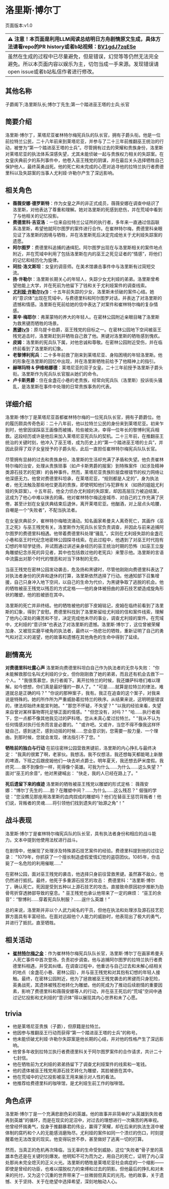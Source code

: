 # 洛里斯·博尔丁
页面版本:v1.0
 

| :warning: 注意！本页面是利用LLM阅读总结明日方舟剧情原文生成，具体方法请看repo的PR history或者b站视频：[BV1gdJ7zqESe](https://www.bilibili.com/video/BV1gdJ7zqESe/)         |
|:----------------------------|
| 虽然在生成的过程中已尽量避免，但是错误，幻觉等等仍然无法完全避免。所以本页面内容以娱乐为主，切勿当成一手来源。发现错误请open issue或者b站私信作者进行修改。|



## 其他名称
子爵阁下;洛里斯队长;博尔丁先生;第一个踏进巫王塔的士兵;长官
## 简要介绍
洛里斯·博尔丁，莱塔尼亚崔林特尔梅宪兵队的队长官，拥有子爵头衔。他是一位前拉特兰公民，二十八年前来到莱塔尼亚，并参与了二十三年前推翻巫王统治的行动，被誉为“第一个踏进巫王塔的士兵”。尽管拥有过去的荣耀和贵族身份，洛里斯对莱塔尼亚的执法体系深感失望，尤其未能侦破一起与贵族权力相关的失踪案。在女皇庆典前夕的系列事件中，他卷入巫王残党的阴谋，并在最后关头选择牺牲自己保护他人，最终英勇战死。他的死亡和未完成的心愿对追寻他的拉特兰执行者费德里科以及失踪案的当事人尤利娅·许勒尔产生了深远影响。
## 相关角色
-   **薇薇安娜·德罗斯特**：作为女皇之声的非正式成员，薇薇安娜在调查中结识了洛里斯，对他表达了尊重和理解。她对洛里斯的死感到悲伤，并在荒域中看到了与他相关的记忆投影。
-   **费德里科·吉亚洛**：一位来自拉特兰公证所的执行者，多年来一直通过信函联系洛里斯，希望他就阿尔图罗的案件进行合作。在崔林特尔梅，费德里科亲眼见证了洛里斯的困境与牺牲，并在洛里斯死后决定完成他关于尤利娅失踪案的遗愿。
-   **阿尔图罗**：费德里科追捕的通缉犯。阿尔图罗出现在与洛里斯相关的案件地点附近，并在荒域中利用了包括洛里斯在内的巫王之死见证者的“情感”，将他们的记忆和经历化为旋律。
-   **珂拉·洛文斯坦**：女皇的调音师。在美术馆袭击事件中与洛里斯有过简短交流。
-   **扬·许勒尔**：洛里斯长期关心的年轻人，失踪少女尤利娅的弟弟。洛里斯曾希望他能上大学，并在死前为他留下了钱和关于尤利娅案件的调查线索。
-   **[尤利娅·许勒尔](../char_v3/extended_char_d05fb9.md)([v1](extended_char_d05fb9.md))**：十五年前失踪的少女，洛里斯未侦破的案件心结。她的“意识体”出现在荒域中，与费德里科和阿尔图罗对话，并表达了对洛里斯的遗憾和情感。洛里斯在死前给她的信中表达了对案件和崔林特尔梅的复杂情感。
-   **莱辛·梅耶尔**：弗莱蒙特的养大的年轻人。在密林公园附近亲眼目睹了洛里斯为救黑键而牺牲的场景。
-   **[黑键](../char_v3/char_4046_ebnhlz.md)([v1](char_4046_ebnhlz.md))**：原乌提卡伯爵，巫王残党的目标之一。在密林公园地下空间被巫王残党追击时，洛里斯赶到并牺牲自己救了他。黑键对洛里斯的牺牲感到愧疚。
-   **皮姆**：洛里斯的宪兵队下属，对他忠诚和尊敬。在密林公园附近受伤，并在临终前看到了洛里斯的幻象。
-   **老黎博利宪兵**：二十多年前救了刚来到莱塔尼亚、身陷困境的年轻洛里斯。他的形象在洛里斯的回忆中出现，并在洛里斯牺牲前给予了他精神上的指引。
-   **赫琳玛特 & 伊维格娜德**：莱塔尼亚的双子女皇。二十三年前授予洛里斯子爵头衔。洛里斯作为宪兵队长官服从她们的命令。
-   **卢卡斯男爵**：住在金盏花小巷的老贵族，经常向宪兵队（洛里斯）投诉街头骚乱，是洛里斯在事件中处理的日常贵族事务的代表。
## 详细介绍
洛里斯·博尔丁是莱塔尼亚首都崔林特尔梅的一位宪兵队长官，拥有子爵爵位。他的履历颇具传奇色彩：二十八年前，他以拉特兰公民的身份来到莱塔尼亚。初来乍到时，他曾因误踩巫王画像而被捕，险些被处决，幸得一位年长的黎博利宪兵相救。这段经历或许是他后来加入莱塔尼亚宪兵队的契机。二十三年前，在推翻巫王统治的关键时刻，他冲入了巫王塔，成为历史上的“第一个踏进巫王塔的士兵”，并因此获得了双子女皇授予的子爵头衔，此后一直担任崔林特尔梅宪兵队队长官。

尽管拥有显赫的过去和贵族身份，洛里斯的生活却充满了矛盾和失望。他负责崔林特尔梅的治安，处理从贵族琐事（如卢卡斯男爵的报案）到特殊案件（如涉及精神类源石技艺的犯罪）的各种事件。然而，莱塔尼亚贵族阶层盘根错节的权力网络让他深感无力。他曾对费德里科坦承，在莱塔尼亚，“规则都是人定的”，身为执法者，他无法触及那些地位更高的贵族，即使明知他们与犯罪有关（如扬的姐姐尤利娅的失踪案）。十五年前，他全力侦办尤利娅的失踪案，却因高层压力被迫结案，这成为了他心中难以抹去的痛。他对崔林特尔梅这座城市、对自己的工作充满了厌倦，甚至计划在女皇庆典结束后退休，离开莱塔尼亚。他酗酒，对上层点头哈腰，自嘲是一个“失败者”，不配当执法者。

在女皇庆典前夕，崔林特尔梅暗流涌动。知名画家希曼夫人离奇死亡，其画作《巫王之死》与巫王残党有关。洛里斯作为宪兵队长官负责调查，并因此与前来追捕阿尔图罗的费德里科相遇。他带着费德里科处理“骚乱”，实则在尤利娅失踪的金盏花小巷和巫王时代纪念地密林公园探寻线索。在此过程中，他遇到了对巫王时代抱有幻想的年轻学徒扬，并试图通过讲述亲身经历的巫王统治时期的恐怖（如巫王立旋角雕塑纪念杀死的异见者，其中也包括救过他的老宪兵）来警示他。洛里斯的言语中流露出对那个时代的憎恶和对当下体制的无奈。

当巫王残党在密林公园发动袭击，危及扬和黑键时，尽管他刚刚向费德里科表达了对执法者身份的厌弃和退休的打算，洛里斯依然选择了行动。他通知部下召集增援，自己只身冲入地下空间，以自己的生命为代价，为黑键争取了逃脱的机会。他的牺牲被巫王残党以残忍的方式定格——他的身体被扭曲的源石技艺塑造成旋角形状的雕塑，他的脸被嵌在其中。

洛里斯的死亡并非终结。他的牺牲被他的部下皮姆铭记，皮姆在临终前看到了洛里斯的幻象，得到了安慰。费德里科找到了洛里斯留给尤利娅的信和案件线索，理解了他内心深处的痛苦和不甘，决定完成他未尽的事业，调查尤利娅的案件。在荒域中，尤利娅的“意识体”也表达了对洛里斯的遗憾。洛里斯·博尔丁，这位曾被荣耀加身、又被现实磨平棱角的执法者，最终以一场悲壮的牺牲，重新证明了自己的勇气和对正义的渴望，他的故事和遗憾在其他角色的生命中得到了延续。
## 剧情高光
**对费德里科吐露心声**
洛里斯向费德里科坦白自己作为执法者的无奈与失败：
"你未能解救那位名叫尤利娅的少女，但你刚刚救了她的弟弟，而且还有机会去救下一个人。"
"我很羡慕您，执行者阁下。离开拉特兰的时候，我还嫌萨科塔们难以理解。如今想想，你们真是最好懂的一群人了。"
"可是......就算是拉特兰的律法，难道就总是正确的吗？"
"你说的那种案子，我有。我正在追查的这个案子，对我来说是特殊的。她的所作所为严重威胁着拉特兰的秩序。从结果来说，这明明是错误的，律法却始终未能宣判她。"
"那您不怀疑，不失望？"
"以我的经验来看，失望来自曾对某样事物寄托足够正面的情感。"
"但您没有，对吗？"
"哈......执行者阁下，您一点都不像其他我见过的萨科塔。您从未真心爱过拉特兰。"
"我从不认为任何情感对执行任务而言是必要的。"
"或许吧。又或许，当您不得不像我这样怀疑自己，感到迷茫，感到动摇的时候......您会意识到，您需要一股力量、一个理由。到那时候，您就会发现，律法指引不了您。"

**牺牲前的独白与行动**
在前往密林公园营救黑键前，洛里斯的内心挣扎与最终决定：
"我真的很累了啊，老家伙。我想活。我不仅想活，我还想每天都能喝上新酿的啤酒，下班之后跟皮姆他们一块去听点爵士。明年夏天，我还想去萨米度假。我终究......做不到像你一样，死得像个英雄。可我为什么......为什么......这么失望？"
面对“巫王的余音”，他对黑键喊出：
"快走，我的人已经在路上了。"

**死后遗留下来的痕迹**
洛里斯的牺牲被巫王残党以雕塑的形式定格：
薇薇安娜："博尔丁先生的......脸？在雕塑中间？......为什么......这么残忍？"
倔强的学徒："您没瞧见那座用洛里斯的血肉捏成的雕塑吗？他们在替巫王惩罚背叛者！他们说，背叛者的灵魂......将引领他们找到遗失的“始源之角”！"
## 战斗表现
洛里斯·博尔丁是崔林特尔梅宪兵队的队长官，具有执法者身份和相应的战斗能力。文本中提到他使用法杖进行战斗。

在剧情中，他展现了处理涉及特殊源石技艺案件的经验。费德里科提到他的过往记录：
"1079年，你抓获了一个擅长制造虚假爱情幻觉的盗窃团伙。1085年，你击毙了一名危险的利用催眠......"

在密林公园，面对巫王残党的袭击，他选择只身前往营救黑键。虽然寡不敌众，他仍然进行抵抗。最终，他死于多重源石技艺的攻击：
费德里科："洛里斯·博尔丁，确认死亡。死因是受到五种以上源石技艺的攻击。直接致命原因初步推断为肋骨弯折穿透肺部导致的窒息。"
巫王残党也承认他带来了一定的麻烦：
“巫王的余音”：“黎博利......穿着宪兵队制服？......逞什么英雄！”

总的来说，洛里斯并非以个人武力闻名的干员，但他在执法和处理涉及源石技艺犯罪方面具有丰富经验。在面对远超他个人能力的威胁时，他表现出了极大的勇气，并进行了抵抗，直至牺牲。
## 相关活动
-   **[崔林特尔梅之金](../stories/act29side.md)**：作为崔林特尔梅宪兵队队长官，洛里斯·博尔丁在画家希曼夫人死亡事件中首次登场，负责初步调查。他与追捕阿尔图罗的拉特兰执行者费德里科相遇，并受其纠缠。在调查过程中，他重访与自己过去和未解心结相关的地点（金盏花小巷、密林公园），并与巫王残党和对其抱有幻想的年轻人接触。最终，在密林公园附近，他为了拯救被巫王残党袭击的黑键而只身犯险，英勇战死，其遗体被残忍地转化为雕塑。他的死成为了推动后续剧情的重要因素，影响了费德里科和薇薇安娜等人的行动，并在巫王死后的“荒域”空间中通过记忆投影和尤利娅的“意识体”得以展现其内心世界和未了心愿。
## trivia
*   他是莱塔尼亚贵族（子爵），但原籍是拉特兰。
*   他因参与推翻巫王行动而获得“第一个踏进巫王塔的士兵”的称号。
*   他未能侦破尤利娅·许勒尔失踪案是他长期的心结，并对他的性格产生了深远影响。
*   他曾多年收到拉特兰执行者费德里科关于阿尔图罗案件的合作请求，共计二十七封信。
*   他在牺牲前为尤利娅的弟弟扬留下了调查尤利娅案件的线索和一笔钱。
*   他的遗体被巫王残党用源石技艺转化为雕塑，其脸被嵌在其中。
*   他在荒域中的记忆投影被巫王用来展示对人性的看法。
*   他推荐给费德里科的咖啡馆，是尤利娅生前工作的咖啡馆。
## 角色点评
洛里斯·博尔丁是一个充满悲剧色彩的英雄。他的故事并非简单的“从英雄到失败者再到英雄”的循环，而是在现实的泥沼中，对过去的理想进行一次痛苦的再审视。他曾经怀揣勇气，投身于推翻暴君的伟业，赢得了荣耀，却在后来的执法生涯中被体制的腐朽和个人的无能感消磨殆尽。尤利娅的案件如同一个溃烂的伤口，时刻提醒着他无法改变的现实。他变得玩世不恭，甚至做好了逃离一切的打算。

然而，当真正的危机再次降临，当无辜的生命受到威胁，这位“失败者”骨子里的英雄本色还是在关键时刻爆发。他明知不可为而为之，用自己的死亡，证明了内心深处那尚未完全熄灭的正义火光。洛里斯的牺牲是莱塔尼亚社会病症的一个缩影——即使是曾经的功臣，也难以摆脱权力的束缚和过去的阴影。但他最后的挣扎和对未来的托付，又为这个沉重的世界带来了一丝微弱但真实的光亮。他的故事，关于遗憾、关于坚持、关于在绝望中选择希望，深刻地触动人心。